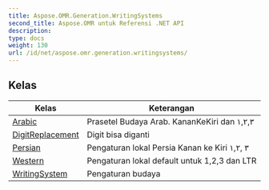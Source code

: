 ```yaml
---
title: Aspose.OMR.Generation.WritingSystems
second_title: Aspose.OMR untuk Referensi .NET API
description: 
type: docs
weight: 130
url: /id/net/aspose.omr.generation.writingsystems/
---
```



## Kelas

| Kelas | Keterangan |
| --- | --- |
| [Arabic](./arabic/) | Prasetel Budaya Arab. KananKeKiri dan ١,٢,٣ |
| [DigitReplacement](./digitreplacement/) | Digit bisa diganti |
| [Persian](./persian/) | Pengaturan lokal Persia Kanan ke Kiri ١,۲, ۳ |
| [Western](./western/) | Pengaturan lokal default untuk 1,2,3 dan LTR |
| [WritingSystem](./writingsystem/) | Pengaturan budaya |


